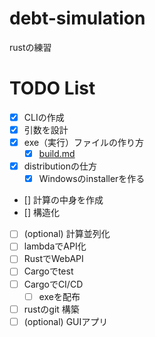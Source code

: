 # debt-simulation
rustの練習

# TODO List

- [x] CLIの作成
- [x] 引数を設計
- [x] exe（実行）ファイルの作り方
  - [x] [build.md](doc/build.md)
- [x] distributionの仕方
  - [x] Windowsのinstallerを作る
- [] 計算の中身を作成
- [] 構造化
- [ ] (optional) 計算並列化
- [ ] lambdaでAPI化
- [ ] RustでWebAPI
- [ ] Cargoでtest
- [ ] CargoでCI/CD
  - [ ] exeを配布
- [ ] rustのgit 構築
- [ ] (optional) GUIアプリ
